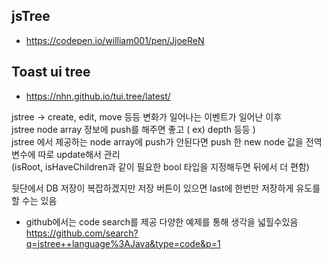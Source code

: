 ## jsTree
- https://codepen.io/william001/pen/JjoeReN

## Toast ui tree
- https://nhn.github.io/tui.tree/latest/

jstree -> create, edit, move 등등 변화가 일어나는 이벤트가 일어난 이후 <br/>
jstree node array 정보에 push를 해주면 좋고 ( ex) depth 등등 )  <br/>
jstree 에서 제공하는 node array에 push가 안된다면 push 한 new node 값을 전역변수에 따로 update해서 관리 <br/>
(isRoot, isHaveChildren과 같이 필요한 bool 타입을 지정해두면 뒤에서 더 편함)

뒷단에서 DB 저장이 복잡하겠지만 저장 버튼이 있으면 last에 한번만 저장하게 유도를 할 수는 있음

- github에서는 code search를 제공 다양한 예제를 통해 생각을 넓힐수있음
https://github.com/search?q=jstree++language%3AJava&type=code&p=1
